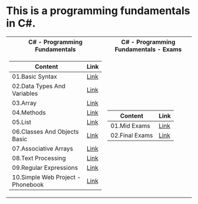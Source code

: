  <h1>This is a programming fundamentals in C#.</h1>


<table>

<tr>
  <th>C# - Programming Fundamentals </th>
  <th>C# - Programming Fundamentals - Exams </th>
</tr>

<tr>

<td>

| **Content**                                                            | **Link**                                                   |
| --------------------------------------------------------------------- | ---------------------------------------------------------- |
| <a> 01.Basic Syntax </a>               | <a href=https://github.com/Argatski/SoftUni/tree/main/C%23/02.ProgrammingFundamentals/Exercise/01.BasicSyntax> Link</a> |
| <a> 02.Data Types And Variables </a>   | <a href="https://github.com/Argatski/SoftUni/tree/main/02.ProgrammingFundamentals/Exercise/02.DataTypesAndVariables"> Link</a> |
| <a> 03.Array </a>                      | <a href="https://github.com/Argatski/SoftUni/tree/main/02.ProgrammingFundamentals/Exercise/03.Array"> Link</a> |
| <a> 04.Methods </a>                    | <a href="https://github.com/Argatski/SoftUni/tree/main/02.ProgrammingFundamentals/Exercise/04.Methods"> Link</a> |
| <a> 05.List </a>                       | <a href="https://github.com/Argatski/SoftUni/tree/main/02.ProgrammingFundamentals/Exercise/05.List"> Link</a> |
| <a> 06.Classes And Objects Basic </a>  | <a href="https://github.com/Argatski/SoftUni/tree/main/02.ProgrammingFundamentals/Exercise/06.ClassesAndObjects"> Link</a> |
| <a> 07.Associative Arrays </a>         | <a href="https://github.com/Argatski/SoftUni/tree/main/02.ProgrammingFundamentals/Exercise/07.AssociativeArrays"> Link</a> |
| <a> 08.Text Processing </a>            | <a href="https://github.com/Argatski/SoftUni/tree/main/02.ProgrammingFundamentals/Exercise/08.TextProcessing"> Link</a> |
| <a> 09.Regular Expressions </a>        | <a href="https://github.com/Argatski/SoftUni/tree/main/02.ProgrammingFundamentals/Exercise/09.RegularExpressions"> Link</a> |
| <a> 10.Simple Web Project - Phonebook </a>  | <a href="https://github.com/Argatski/SoftUni/tree/main/02.ProgrammingFundamentals/Exercise/10.WebPhonebook-Basic"> Link</a> |

</td>
<td>

| **Content**                                                            | **Link**                                                   |
| --------------------------------------------------------------------- | ---------------------------------------------------------- |
| <a> 01.Mid Exams </a>               | <a href="https://github.com/Argatski/SoftUni/tree/main/02.ProgrammingFundamentals/Mid%20Exam"> Link</a> |
| <a> 02.Final Exams </a>   | <a href="https://github.com/Argatski/SoftUni/tree/main/02.ProgrammingFundamentals/FinalExam"> Link</a> |


</td>

